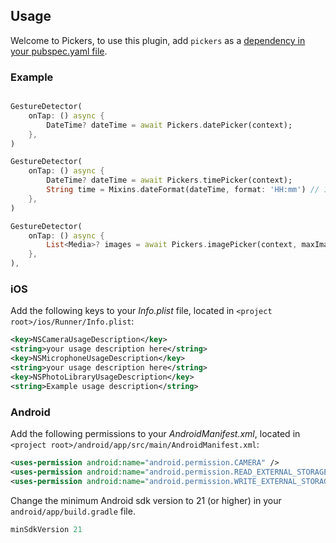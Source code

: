 ## Usage

Welcome to Pickers, to use this plugin, add `pickers` as a [dependency in your pubspec.yaml file](https://flutter.dev/platform-plugins/).

### Example

```dart 

GestureDetector(
    onTap: () async {
        DateTime? dateTime = await Pickers.datePicker(context);
    },
)

GestureDetector(
    onTap: () async {
        DateTime? dateTime = await Pickers.timePicker(context);
        String time = Mixins.dateFormat(dateTime, format: 'HH:mm') // 10:30
    },
)

GestureDetector(
    onTap: () async {
        List<Media>? images = await Pickers.imagePicker(context, maxImages: 5);
    },
),
```

### iOS

Add the following keys to your _Info.plist_ file, located in `<project root>/ios/Runner/Info.plist`:

```xml
<key>NSCameraUsageDescription</key>
<string>your usage description here</string>
<key>NSMicrophoneUsageDescription</key>
<string>your usage description here</string>
<key>NSPhotoLibraryUsageDescription</key>
<string>Example usage description</string>
```

### Android

Add the following permissions to your _AndroidManifest.xml_, located in `<project root>/android/app/src/main/AndroidManifest.xml`:

```xml
<uses-permission android:name="android.permission.CAMERA" />
<uses-permission android:name="android.permission.READ_EXTERNAL_STORAGE" />
<uses-permission android:name="android.permission.WRITE_EXTERNAL_STORAGE" />
```

Change the minimum Android sdk version to 21 (or higher) in your `android/app/build.gradle` file.

```groovy
minSdkVersion 21
```